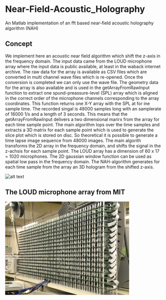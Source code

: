 # Near-Field-Acoustic_Holography
An Matlab implementation of an fft based near-field acoustic holography algorithm (NAH)

## Concept

We implement here an acoustic near field algorithm which shift the z-axis in the frequency domain. The input data came from the LOUD microphone array where the input data is public available, at least in the waback internet archive. The raw data for the array is  available as CSV files which are converted in multi channel wave files which is re-opened. Once the conversion is completed we can only use the wave file. The geometry data for the array is also available and is used in the getArrayFromRawInput function to extract one spund-preassure-level (SPL) array which is aligned in the correct order of the microphone channels corresponding to the array coordinates. This function returns one X-Y array with the SPL at for ine sample time. The recorded singal is 48000 samples long with an samplerate of 16000 1/s and a length of 3 seconds. This means that the getArrayFromRawInput delivers a two dimensional marirx from the array for each time sample point. The main algorithm lops over the time samples and extracts a 3D matrix for each sample point which is used to generate the slice plot which is stored on disc. So theoretical it is possible to generate a time lapse image sequence from 48000 images. The main algorith transforms the 2D array in the frequency domain, and shifts the signal in the z-achsis for each sample point. The LOUD array has a dimension of 60 x 17 = 1020 microphones. The 2D gaussian window function can be used as spatial low pass in the frequency domain. The NAH-algorithm generates for each time sample from the array an 3D hologram from the shifted z-axis.

![alt text](ani.gif)

## The LOUD microphone array from MIT

![alt text](array.jpg)
